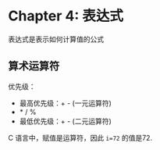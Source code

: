 # Chapter 4: 表达式

表达式是表示如何计算值的公式

## 算术运算符

优先级：

- 最高优先级：+ - (一元运算符)
- \* / %
- 最低优先级：+ - (二元运算符)

C 语言中，赋值是运算符，因此 `i=72` 的值是72.
